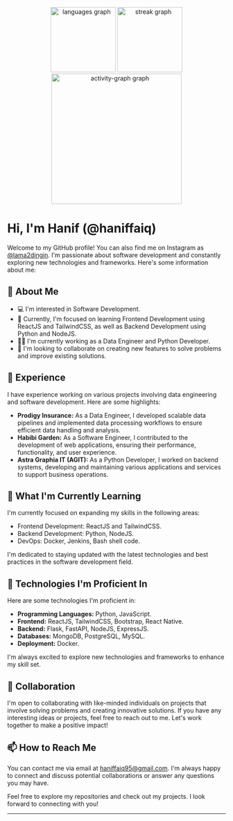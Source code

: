<div align="center">
  <img src="https://github-readme-stats.vercel.app/api/top-langs?username=haniffaiq&locale=en&hide_title=false&layout=compact&card_width=320&langs_count=5&theme=dracula&hide_border=false&order=2" height="150" alt="languages graph"  />
  <img src="https://streak-stats.demolab.com?user=haniffaiq&locale=en&mode=daily&theme=dracula&hide_border=false&border_radius=5&order=3" height="150" alt="streak graph"  />
  <img src="https://github-readme-activity-graph.vercel.app/graph?username=haniffaiq&radius=16&theme=react&area=true&order=5" height="300" alt="activity-graph graph"  />
</div>

# Hi, I'm Hanif (@haniffaiq)

Welcome to my GitHub profile! You can also find me on Instagram as [@lama2dingin](https://www.instagram.com/lama2dingin/). I'm passionate about software development and constantly exploring new technologies and frameworks. Here's some information about me:

## 👀 About Me
- 💻 I'm interested in Software Development.
- 🌱 Currently, I'm focused on learning Frontend Development using ReactJS and TailwindCSS, as well as Backend Development using Python and NodeJS.
- 👨‍💻 I'm currently working as a Data Engineer and Python Developer.
- 💞️ I'm looking to collaborate on creating new features to solve problems and improve existing solutions.

## 💼 Experience

I have experience working on various projects involving data engineering and software development. Here are some highlights:

- **Prodigy Insurance:** As a Data Engineer, I developed scalable data pipelines and implemented data processing workflows to ensure efficient data handling and analysis.
- **Habibi Garden:** As a Software Engineer, I contributed to the development of web applications, ensuring their performance, functionality, and user experience.
- **Astra Graphia IT (AGIT):** As a Python Developer, I worked on backend systems, developing and maintaining various applications and services to support business operations.

## 🌱 What I'm Currently Learning

I'm currently focused on expanding my skills in the following areas:

- Frontend Development: ReactJS and TailwindCSS.
- Backend Development: Python, NodeJS.
- DevOps: Docker, Jenkins, Bash shell code.

I'm dedicated to staying updated with the latest technologies and best practices in the software development field.

## 🔧 Technologies I'm Proficient In

Here are some technologies I'm proficient in:

- **Programming Languages:** Python, JavaScript.
- **Frontend:** ReactJS, TailwindCSS, Bootstrap, React Native.
- **Backend:** Flask, FastAPI, NodeJS, ExpressJS.
- **Databases:** MongoDB, PostgreSQL, MySQL.
- **Deployment:** Docker.

I'm always excited to explore new technologies and frameworks to enhance my skill set.

## 🤝 Collaboration

I'm open to collaborating with like-minded individuals on projects that involve solving problems and creating innovative solutions. If you have any interesting ideas or projects, feel free to reach out to me. Let's work together to make a positive impact!

## 📫 How to Reach Me

You can contact me via email at haniffaiq95@gmail.com. I'm always happy to connect and discuss potential collaborations or answer any questions you may have.

Feel free to explore my repositories and check out my projects. I look forward to connecting with you!

---


###



###
